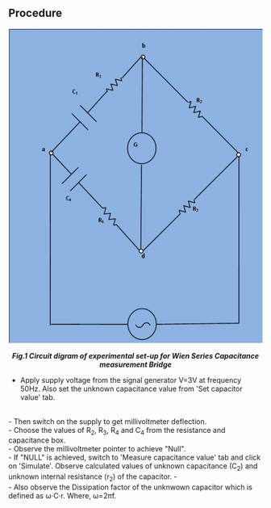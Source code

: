## Procedure

<div align="center">
<img src="images/theory.jpg" />

***Fig.1 Circuit digram of experimental set-up for Wien Series Capacitance measurement Bridge***
</div>

- Apply supply voltage from the signal generator V=3V at frequency 50Hz. Also set the unknown capacitance value from 'Set capacitor value' tab.
 </br>
- Then switch on the supply to get millivoltmeter deflection.
 </br>
- Choose the values of  R<sub>2</sub>, R<sub>3</sub>, R<sub>4</sub> and C<sub>4</sub> from the resistance and capacitance box.
 </br>
- Observe the millivoltmeter pointer to achieve "Null".
 </br>
- If "NULL" is achieved, switch to 'Measure capacitance value' tab and click on 'Simulate'. Observe calculated values of unknown capacitance (C<sub>2</sub>) and unknown internal resistance (r<sub>2</sub>) of the capacitor.
-
 </br>
- Also observe the Dissipation factor of the unknwown capacitor which is defined as ω⋅C⋅r. Where, ω=2πf.
